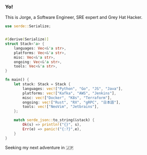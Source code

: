 ### Yo!

This is Jorge, a Software Engineer, SRE expert and Grey Hat Hacker.

```rust
use serde::Serialize;


#[derive(Serialize)]
struct Stack<'a> {
    languages: Vec<&'a str>,
    platforms: Vec<&'a str>,
    misc: Vec<&'a str>,
    ongoing: Vec<&'a str>,
    tools: Vec<&'a str>,
}

fn main() {
    let stack: Stack = Stack {
        languages: vec!["Python", "Go", "JS", "Java"],
        platforms: vec!["Kafka", "AWS", "Jenkins"],
        misc: vec!["Docker", "K8s", "Terraform"],
        ongoing: vec!["Rust", "RX", "gRPC", "日本語"],
        tools: vec!["NeoVim", "Jetbrains"],
    };

    match serde_json::to_string(&stack) {
        Ok(s) => println!("{}", s),
        Err(e) => panic!("{:?}",e),
    }
}
```


Seeking my next adventure in :jp:
